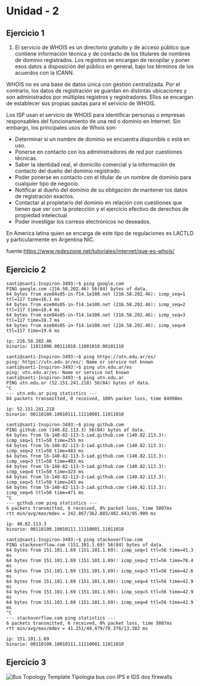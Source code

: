 # Unidad - 2
## Ejercicio 1

1. El servicio de WHOIS es un directorio gratuito y de acceso público que contiene información técnica y de contacto de los titulares de nombres de dominio registrados.
Los registros se encargan de recopilar y poner esos datos a disposición del público en general, bajo los términos de los acuerdos con la ICANN.

WHOIS no es una base de datos única con gestión centralizada. Por el contrario, los datos de registración se guardan en distintas ubicaciones y son administrados por múltiples registros y registradores. Ellos se encargan de establecer sus propias pautas para el servicio de WHOIS.

Los ISP usan el servicio de WHOIS para identificar personas o empresas responsables del funcionamiento de una red o dominio en Internet. Sin embargo, los principales usos de Whois son:

* Determinar si un nombre de dominio se encuentra disponible o está en uso.
* Ponerse en contacto con los administradores de red por cuestiones técnicas.
* Saber la identidad real, el domicilio comercial y la información de contacto del dueño del dominio registrado.
* Poder ponerse en contacto con el titular de un nombre de dominio para cualquier tipo de negocio.
* Notificar al dueño del dominio de su obligación de mantener los datos de registración exactos.
* Contactar al propietario del dominio en relación con cuestiones que tienen que ver con la protección y el ejercicio efectivo de derechos de propiedad intelectual
* Poder investigar los correos electrónicos no deseados.

En America latina quien se encarga de este tipo de regulaciones es LACTLD y particularmente en Argentina NIC.

fuente:https://www.redeszone.net/tutoriales/internet/que-es-whois/

## Ejercicio 2

```
santi@santi-Inspiron-3493:~$ ping google.com
PING google.com (216.58.202.46) 56(84) bytes of data.
64 bytes from eze04s05-in-f14.1e100.net (216.58.202.46): icmp_seq=1 ttl=117 time=16.1 ms
64 bytes from eze04s05-in-f14.1e100.net (216.58.202.46): icmp_seq=2 ttl=117 time=18.4 ms
64 bytes from eze04s05-in-f14.1e100.net (216.58.202.46): icmp_seq=3 ttl=117 time=18.7 ms
64 bytes from eze04s05-in-f14.1e100.net (216.58.202.46): icmp_seq=4 ttl=117 time=19.6 ms
```

```
ip: 216.58.202.46
binario: 11011000.00111010.11001010.00101110
```

```
santi@santi-Inspiron-3493:~$ ping https://utn.edu.ar/es/
ping: https://utn.edu.ar/es/: Name or service not known
santi@santi-Inspiron-3493:~$ ping utn.edu.ar/es
ping: utn.edu.ar/es: Name or service not known
santi@santi-Inspiron-3493:~$ ping utn.edu.ar
PING utn.edu.ar (52.151.241.218) 56(84) bytes of data.
^C
--- utn.edu.ar ping statistics ---
84 packets transmitted, 0 received, 100% packet loss, time 84998ms
```
```
ip: 52.151.241.218
binario: 00110100.10010111.11110001.11011010
```
```
santi@santi-Inspiron-3493:~$ ping github.com
PING github.com (140.82.113.3) 56(84) bytes of data.
64 bytes from lb-140-82-113-3-iad.github.com (140.82.113.3): icmp_seq=1 ttl=50 time=255 ms
64 bytes from lb-140-82-113-3-iad.github.com (140.82.113.3): icmp_seq=2 ttl=50 time=483 ms
64 bytes from lb-140-82-113-3-iad.github.com (140.82.113.3): icmp_seq=3 ttl=50 time=403 ms
64 bytes from lb-140-82-113-3-iad.github.com (140.82.113.3): icmp_seq=4 ttl=50 time=323 ms
64 bytes from lb-140-82-113-3-iad.github.com (140.82.113.3): icmp_seq=5 ttl=50 time=243 ms
64 bytes from lb-140-82-113-3-iad.github.com (140.82.113.3): icmp_seq=6 ttl=50 time=471 ms
^C
--- github.com ping statistics ---
6 packets transmitted, 6 received, 0% packet loss, time 5007ms
rtt min/avg/max/mdev = 242.867/362.803/482.643/95.909 ms
```
```
ip: 40.82.113.3
binario: 00110100.10010111.11110001.11011010
```
```
santi@santi-Inspiron-3493:~$ ping stackoverflow.com
PING stackoverflow.com (151.101.1.69) 56(84) bytes of data.
64 bytes from 151.101.1.69 (151.101.1.69): icmp_seq=1 ttl=56 time=41.3 ms
64 bytes from 151.101.1.69 (151.101.1.69): icmp_seq=2 ttl=56 time=78.4 ms
64 bytes from 151.101.1.69 (151.101.1.69): icmp_seq=3 ttl=56 time=42.6 ms
64 bytes from 151.101.1.69 (151.101.1.69): icmp_seq=4 ttl=56 time=42.9 ms
64 bytes from 151.101.1.69 (151.101.1.69): icmp_seq=5 ttl=56 time=42.9 ms
64 bytes from 151.101.1.69 (151.101.1.69): icmp_seq=6 ttl=56 time=42.9 ms
^C
--- stackoverflow.com ping statistics ---
6 packets transmitted, 6 received, 0% packet loss, time 5007ms
rtt min/avg/max/mdev = 41.251/48.479/78.376/13.382 ms
```

```
ip: 151.101.1.69
binario: 00110100.10010111.11110001.11011010
```

## Ejercicio 3
![Bus Topology Template](https://user-images.githubusercontent.com/29964977/122690065-9b750280-d1fd-11eb-82bb-ce065c828969.png)
Tipologia bus con IPS e IDS  dos firewalls
